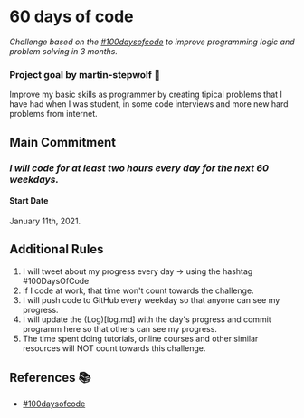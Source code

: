 # 60 days of code

_Challenge based on the [#100daysofcode](https://github.com/kallaway/100-days-of-code) to improve programming logic and problem solving in 3 months._

### Project goal by martin-stepwolf :goal_net:

Improve my basic skills as programmer by creating tipical problems that I have had when I was student, in some code interviews and more new hard problems from internet.

## Main Commitment
### *I will code for at least two hours every day for the next 60 weekdays.*

#### Start Date
January 11th, 2021.

## Additional Rules
1. I will tweet about my progress every day -> using the hashtag #100DaysOfCode
2. If I code at work, that time won't count towards the challenge.
3. I will push code to GitHub every weekday so that anyone can see my progress.
4. I will update the (Log)[log.md] with the day's progress and commit programm here so that others can see my progress.
5. The time spent doing tutorials, online courses and other similar resources will NOT count towards this challenge.

## References :books:

- [#100daysofcode](https://github.com/kallaway/100-days-of-code)